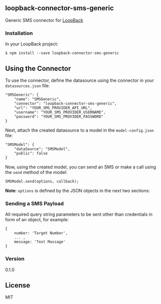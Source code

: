 ## loopback-connector-sms-generic

Generic SMS connector for [LoopBack](http://www.loopback.io)

### Installation

In your LoopBack project:
    
    $ npm install --save loopback-connector-sms-generic

## Using the Connector
To use the connector, define the datasource using the connector in your `datasources.json` file:
    
    "SMSGeneric": {
        "name": "SMSGeneric",
        "connector": "loopback-connector-sms-generic",
        "url": "YOUR_SMS_PROVIDER_API_URL",
        "username": "YOUR_SMS_PROVIDER_USERNAME",
        "password": "YOUR_SMS_PROVIDER_PASSWORD"
    }
  
Next, attach the created datasource to a model in the `model-config.json` file:

    "SMSModel": {
        "dataSource": "SMSModel",
        "public": false
    }
    
Now, using the created model, you can send an SMS or make a call using the `send` method of the model:
    
    SMSModel.send(options, callback);
    
**Note**: `options` is defined by the JSON objects in the next two sections:

### Sending a SMS Payload
All required query string parameters to be sent other than credentials in form of an object, for example:    
    
    {
        number: 'Target Number',
        ... ,
        message: 'Text Massage'
    }

### Version
0.1.0

License
----

MIT
